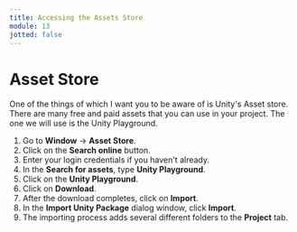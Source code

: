 ```yaml
---
title: Accessing the Assets Store
module: 13
jotted: false
---
```


# Asset Store 

One of the things of which I want you to be aware of is Unity's Asset store.  There are many free and paid assets that you can use in your project.  The one we will use is the Unity Playground.

1. Go to **Window** -> **Asset Store**. 
2. Click on the **Search online** button.
3. Enter your login credentials if you haven't already.
4. In the **Search for assets**, type **Unity Playground**.
5. Click on the **Unity Playground**.
6. Click on **Download**.
7. After the download completes, click on **Import**.
8. In the **Import Unity Package** dialog window, click **Import**.
9. The importing process adds several different folders to the **Project** tab.


